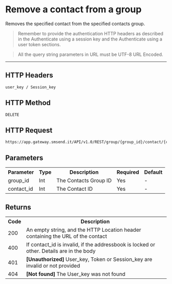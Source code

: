 <h1>Remove a contact from a group</h1>
<p>Removes the specified contact from the specified contacts group.</p>
<blockquote>Remember to provide the authentication HTTP headers as described in the Authenticate using a session key and the Authenticate using a user token sections.</blockquote>
<blockquote>All the query string parameters in URL must be UTF-8 URL Encoded.</blockquote>
<hr>
<h2>HTTP Headers</h2>
<pre><code>user_key / Session_key</code></pre>
<h2>HTTP Method</h2>
<pre><code>DELETE</code></pre>
<h2>HTTP Request</h2>
<pre><code>https://app.gateway.smsend.it/API/v1.0/REST/group/{group_id}/contact/{contact_id}</code></pre>
<h2>Parameters</h2>
<table>
							<tbody><tr>
								<th>Parameter</th>
								<th>Type</th>
								<th>Description</th>
								<th>Required</th>
								<th>Default</th>
							</tr>
							<tr>
							  <td>group_id</td>
							  <td>Int</td>
							  <td>The Contacts Group ID</td>
							  <td>Yes</td>
							  <td>-</td>
							</tr>
							<tr>
							  <td>contact_id</td>
							  <td>Int</td>
							  <td>The Contact ID</td>
							  <td>Yes</td>
							  <td>-</td>
							</tr>
						</tbody></table>
<h2>Returns</h2>
<table>
							<tbody><tr>
								<th>Code</th>
								<th>Description</th>
							</tr>
							<tr>
							  <td>200</td>
							  <td>An empty string, and the HTTP Location header containing the URL of the contact</td>
							</tr>
							<tr>
							  <td>400</td>
							  <td>If contact_id is invalid, if the addressbook is locked or other. Details are in the body</td>
							</tr>
							<tr>
							  <td>401</td>
							  <td><strong>[Unauthorized]</strong> User_key, Token or Session_key are invalid or not provided</td>
							</tr>
							<tr>
							  <td>404</td>
							  <td><strong>[Not found]</strong> The User_key was not found</td>
							</tr>
						</tbody></table>